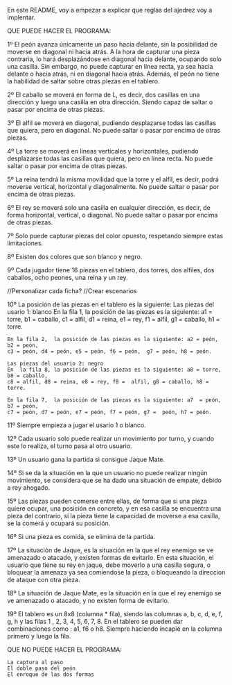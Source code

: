 En este README, voy a empezar a explicar que reglas del ajedrez voy a implentar.

QUE PUEDE HACER EL PROGRAMA:

1º  El peón avanza únicamente un paso hacia delante, sin la posibilidad de moverse 
    en diagonal ni hacia atrás. A la hora de capturar una pieza contraria, lo hará 
    desplazándose en diagonal hacia delante, ocupando solo una casilla. Sin embargo, 
    no puede capturar en línea recta, ya sea hacia delante o hacia atrás, ni en 
    diagonal hacia atrás. Además, el peón no tiene la habilidad de saltar sobre 
    otras piezas en el tablero.

2º  El caballo se moverá en forma de L, es decir, dos casillas en una dirección
    y luego una casilla en otra dirección. Siendo capaz de saltar o pasar por 
    encima de otras piezas.

3º  El  alfil se moverá en diagonal, pudiendo desplazarse todas las casillas que 
    quiera, pero en diagonal. No puede saltar o pasar por encima de otras piezas.

4º  La torre se moverá en lineas verticales y horizontales, pudiendo desplazarse
    todas las casillas que quiera, pero en  línea recta. No puede saltar o pasar 
    por encima de otras piezas.

5º  La reina tendrá la misma movilidad que la torre y el  alfil, es decir, podrá
    moverse vertical, horizontal y diagonalmente.  No puede saltar o pasar por 
    encima de otras piezas.

6º  El  rey se moverá solo una casilla  en cualquier dirección, es decir, de forma
    horizontal, vertical,  o diagonal. No puede saltar o pasar por encima de otras
    piezas.

7º  Solo puede capturar piezas del color opuesto, respetando siempre estas limitaciones.

8º  Existen dos colores que son blanco y negro.

9º  Cada jugador tiene 16 piezas en el tablero, dos torres, dos alfiles, dos caballos,
    ocho peones, una reina y un rey.

//Personalizar cada ficha?
//Crear escenarios 

10º La posición de las  piezas en el tablero es la siguiente: 
    Las piezas del usario 1: blanco
    En la fila 1, la posición de las piezas es la siguiente: a1 = torre, b1 = caballo, 
    c1 = alfil, d1 = reina, e1 = rey, f1 = alfil, g1 = caballo, h1 = torre.

    En la fila 2,  la posición de las piezas es la siguiente: a2 = peón, b2 = peón,
    c3 = peón, d4 = peón, e5 = peón, f6 = peón,  g7 = peón, h8 = peón.

    Las piezas del usuario 2: negro
    En  la fila 8, la posición de las piezas es la siguiente: a8 = torre,  b8 = caballo, 
    c8 = alfil, d8 = reina, e8 = rey, f8 =  alfil, g8 = caballo, h8 = torre.

    En la fila 7,  la posición de las piezas es la siguiente: a7  = peón, b7 = peón,
    c7 = peón, d7 = peón, e7 = peón, f7 = peón, g7 =  peón, h7 = peón.

11º Siempre empieza a jugar el usario 1 o blanco. 

12º Cada usuario solo puede realizar un movimiento por turno, y cuando este lo realiza,
    el turno pasa al otro usuario.

13º Un usuario gana la partida si consigue Jaque Mate.

14º Si se da la situación en la que un usuario no puede realizar ningún movimiento,
    se considera que se ha dado  una situación de empate, debido a rey ahogado.

15º Las piezas pueden comerse entre ellas, de forma que si una pieza quiere ocupar, 
    una posición en concreto, y en esa casilla se encuentra una pieza del contrario,
    si la pieza tiene la capacidad de moverse a esa casilla, se la comerá y ocupará
    su posición.

16º Si una pieza es comida, se elimina de la partida.

17º La situación de Jaque, es la situación en la que el rey enemigo se ve amenazado o 
    atacado, y existen formas de evitarlo. En esta situación, el  usuario que tiene
    su rey en jaque, debe moverlo a una casilla segura, o bloquear la amenaza ya sea
    comiendose la pieza, o bloqueando la direccion de ataque con otra pieza.

18º La  situación de Jaque Mate, es la situación en la que el rey enemigo se ve 
    amenazado o atacado, y no existen forma de evitarlo.

19º El tablero es un 8x8 (columna * fila), siendo las columnas  a, b, c, d, e, f, g, 
    h y las filas 1 , 2, 3, 4, 5, 6, 7, 8. En el tablero se pueden dar combinaciones
    como : a1, f6 o h8. Siempre haciendo incapié en la columna primero y luego la fila.


QUE NO PUEDE HACER EL PROGRAMA:

    La captura al paso
    El doble paso del peón
    El enroque de las dos formas 